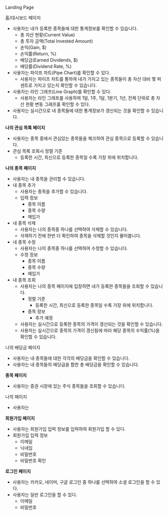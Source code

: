 Landing Page

홈/대시보드 페이지
- 사용자는 내가 등록한 종목들에 대한 통계정보를 확인할 수 있습니다.
	- 총 자산 현황(Current Value)
	- 총 투자 금액(Total Invested Amount)
	- 손익(Gain, $)
	- 손익률(Return, %)
	- 배당금(Earned Dividends, $)
	- 배당률(Dividend Rate, %)
- 사용자는 파이프 차트(Pipe Chart)를 확인할 수 있다.
	- 사용자는 파이프 차트를 통하여 내가 가지고 있는 종목들이 총 자산 대비 몇 퍼센트로 가지고 있는지 확인할 수 있습니다.
- 사용자는 라인 그래프(Line Graph)를 확인할 수 있다.
	- 사용자는 라인 그래프를 사용하여 1일, 1주, 1달, 1분기, 1년, 전체 단위로 총 자산 현황 변동 그래프를 확인할 수 있다.
- 사용자는 실시간으로 내 종목들에 대한 통계정보가 갱신되는 것을 확인할 수 있습니다.

**나의 관심 목록 페이지**
- 사용자는 종목 중에서 관심있는 종목들을 체크하여 관심 종목으로 등록할 수 있습니다.
- 관심 목록 조회시 정렬 기준
	- 등록한 시간, 최신으로 등록한 종목일 수록 가장 위에 위치합니다.

**나의 종목 페이지**
- 사용자는 내 종목을 관리할 수 있습니다.
- 내 종목 추가
	- 사용자는 종목을 추가할 수 있습니다.
	- 입력 정보
		- 종목 이름
		- 종목 수량
		- 매입가
- 내 종목 삭제
	- 사용자는 나의 종목중 하나를 선택하여 삭제할 수 있습니다.
	- 삭제하기 전에 한번 더 확인하여 종목을 삭제할 것인지 물어봅니다.
- 내 종목 수정
	- 사용자는 나의 종목중 하나를 선택하여 수정할 수 있습니다.
	- 수정 정보
		- 종목 이름
		- 종목 수량
		- 매입가
- 내 종목 조회
	- 사용자는 나의 종목 페이지에 입장하면 내가 등록한 종목들을 조회할 수 있습니다.
		- 정렬 기준
			- 등록한 시간, 최신으로 등록한 종목일 수록 가장 위에 위치합니다.
		- 종목 정보
			- 추가 예정
	- 사용자는 실시간으로 등록한 종목의 가격이 갱신되는 것을 확인할 수 있습니다.
	- 사용자는 실시간으로 종목의 가격이 갱신됨에 따라 해당 종목의 수익률(%)을 확인할 수 있습니다.


나의 배당금 페이지
- 사용자는 내 종목들에 대한 각각의 배당금을 확인할 수 있습니다.
- 사용자는 내 종목들의 배당급을 합한 총 배당금을 확인할 수 있습니다.


**종목 페이지**
- 사용자는 증권 시장에 있는 주식 종목들을 조회할 수 있습니다.

나의 페이지
- 사용자는 


**회원가입 페이지**
- 사용자는 회원가입 입력 정보를 입력하여 회원가입 할 수 있다.
- 회원가입 입력 정보
	- 이메일
	- 닉네임
	- 비밀번호
	- 비밀번호 확인

**로그인 페이지**
- 사용자는 카카오, 네이머, 구글 로그인 중 하나를 선택하여 소셜 로그인을 할 수 있다.
- 사용자는 일반 로그인을 할 수 있다.
	- 이메일
	- 비밀번호







